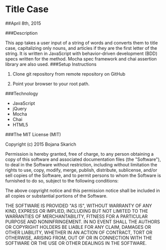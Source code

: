 # Title Case

##April 8th, 2015

###Description

This app takes a user input of a string of words and converts them to title case, capitalizing only nouns, and articles if they are the first letter of the string.  It is written in JavaScript with behavior-driven development (BDD) specs written for the method. Mocha spec framework and chai assertion library are also used. 
###Setup Instructions

1. Clone git repository from remote repository on GitHub

2. Point your browser to your root path. 


###Technology

* JavaScript
* jQuery
* Mocha
* Chai
* HTML5


###The MIT License (MIT)

Copyright (c) 2015 Bojana Skarich

Permission is hereby granted, free of charge, to any person obtaining a copy of this software and associated documentation files (the "Software"), to deal in the Software without restriction, including without limitation the rights to use, copy, modify, merge, publish, distribute, sublicense, and/or sell copies of the Software, and to permit persons to whom the Software is furnished to do so, subject to the following conditions:

The above copyright notice and this permission notice shall be included in all copies or substantial portions of the Software.

THE SOFTWARE IS PROVIDED "AS IS", WITHOUT WARRANTY OF ANY KIND, EXPRESS OR IMPLIED, INCLUDING BUT NOT LIMITED TO THE WARRANTIES OF MERCHANTABILITY, FITNESS FOR A PARTICULAR PURPOSE AND NONINFRINGEMENT. IN NO EVENT SHALL THE AUTHORS OR COPYRIGHT HOLDERS BE LIABLE FOR ANY CLAIM, DAMAGES OR OTHER LIABILITY, WHETHER IN AN ACTION OF CONTRACT, TORT OR OTHERWISE, ARISING FROM, OUT OF OR IN CONNECTION WITH THE SOFTWARE OR THE USE OR OTHER DEALINGS IN THE SOFTWARE.



